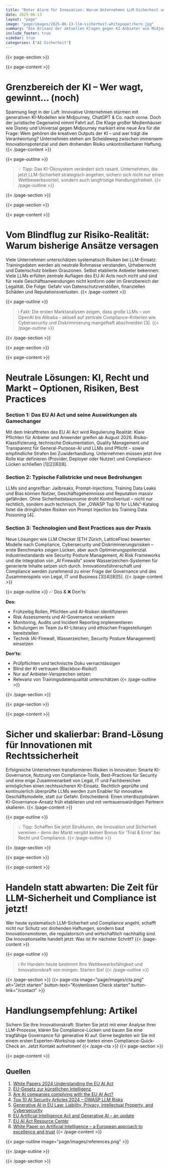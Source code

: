 ```yaml
---
title: "Roter Alarm für Innovation: Warum Unternehmen LLM-Sicherheit und Compliance jetzt neu denken müssen"
date: 2025-06-13
layout: "page"
image: "page/images/2025-06-13-llm-sicherheit-whitepaper/hero.jpg"
summary: "Die Brisanz der aktuellen Klagen gegen KI-Anbieter wie Midjourney zeigt: Innovationskraft wird ohne LLM-Sicherheit und Compliance schnell zum Risiko. Dieses Whitepaper beleuchtet, mit welchen Strategien Unternehmen Effizienz steigern, regulatorische Unsicherheiten meistern und Innovationen rechtskonform skalieren können – praxisnah, kritisch und lösungsorientiert."
include_footer: true
sidebar: true
categories: ["AI Sicherheit"]
---
```


{{< page-section >}}

{{< page-content >}}
# Grenzbereich der KI – Wer wagt, gewinnt... (noch)

Spannung liegt in der Luft: Innovative Unternehmen stürmen mit generativen KI-Modellen wie Midjourney, ChatGPT & Co. nach vorne. Doch der juristische Gegenwind nimmt Fahrt auf. Die Klage großer Medienhäuser wie Disney und Universal gegen Midjourney markiert eine neue Ära für die Frage: Wem gehören die kreativen Outputs der KI – und wer trägt die Verantwortung? Unternehmen stehen am Scheideweg zwischen immensem Innovationspotenzial und dem drohenden Risiko unkontrollierbarer Haftung.
{{< /page-content >}}

{{< page-outline >}}
> 💡 Tipp: Das KI-Ökosystem verändert sich rasant. Unternehmen, die jetzt LLM-Sicherheit strategisch angehen, sichern sich nicht nur einen Wettbewerbsvorteil, sondern auch langfristige Handlungsfreiheit.
{{< /page-outline >}}

{{< /page-section >}}

{{< page-section >}}

{{< page-content >}}
# Vom Blindflug zur Risiko-Realität: Warum bisherige Ansätze versagen

Viele Unternehmen unterschätzen systematisch Risiken bei LLM-Einsatz: Trainingsdaten werden als neutrale Rohmasse verstanden, Urheberrecht und Datenschutz bleiben Grauzonen. Selbst etablierte Anbieter bekennen: Viele LLMs erfüllen zentrale Auflagen des EU AI Acts noch nicht und sind für reale Geschäftsanwendungen nicht konform oder im Grenzbereich der Legalität. Die Folge: Gefahr von Datenschutzverstößen, finanziellen Schäden und Reputationsverlusten.
{{< /page-content >}}

{{< page-outline >}}
> ℹ️ Fakt: Die ersten Marktanalysen zeigen, dass große LLMs – von OpenAI bis Alibaba – aktuell auf zentrale Compliance-Kriterien wie Cybersecurity und Diskriminierung mangelhaft abschneiden [3].
{{< /page-outline >}}

{{< /page-section >}}

{{< page-section >}}

{{< page-content >}}
# Neutrale Lösungen: KI, Recht und Markt – Optionen, Risiken, Best Practices

### Section 1: Das EU AI Act und seine Auswirkungen als Gamechanger
Mit dem Inkrafttreten des EU AI Act wird Regulierung Realität: Klare Pflichten für Anbieter und Anwender greifen ab August 2026. Risiko-Klassifizierung, technische Dokumentation, Quality Management und Transparenz für General-Purpose-AI und LLMs sind Pflicht – sowie empfindliche Strafen bei Zuwiderhandlung. Unternehmen müssen jetzt ihre Rolle klar definieren (Provider, Deployer oder Nutzer) und Compliance-Lücken schließen [1][2][6][8].

### Section 2: Typische Fallstricke und neue Bedrohungen
LLMs sind angreifbar: Jailbreaks, Prompt-Injections, Training Data Leaks und Bias können Nutzer, Geschäftsgeheimnisse und Reputation massiv gefährden. Ohne Sicherheitstaxonomie droht Kontrollverlust – nicht nur rechtlich, sondern auch technisch. Der „OWASP Top 10 for LLMs“-Katalog listet die dringlichsten Risiken von Prompt Injection bis Training Data Poisoning [4].

### Section 3: Technologien und Best Practices aus der Praxis
Neue Lösungen wie LLM Checker (ETH Zürich, LatticeFlow) bewerten Modelle nach Compliance, Cybersecurity und Diskriminierungsrisiken – erste Benchmarks zeigen Lücken, aber auch Optimierungspotenzial. Industriestandards wie Security Posture Management, AI Risk Frameworks und die Integration von „AI Firewalls“ sowie Wasserzeichen-Systemen für generierte Inhalte setzen sich durch. Innovationsführerschaft und Compliance werden zunehmend zu einer Frage der Governance und des Zusammenspiels von Legal, IT und Business [3][4][8][5].
{{< /page-content >}}

{{< page-outline >}}
✅ Dos & ❌ Don'ts

**Dos:**
- Frühzeitig Rollen, Pflichten und AI-Risiken identifizieren
- Risk Assessments und AI-Governance verankern
- Monitoring, Audits und Incident Reporting implementieren
- Schulungen im Team zu KI-Literacy und ethischen Fragestellungen bereitstellen
- Technik (AI-Firewall, Wasserzeichen, Security Posture Management) einsetzen

**Don'ts:**
- Prüfpflichten und technische Doku vernachlässigen
- Blind der KI vertrauen (Blackbox-Risiko!)
- Nur auf Anbieter-Versprechen setzen
- Relevanz von Trainingsdatenqualität unterschätzen
{{< /page-outline >}}

{{< /page-section >}}

{{< page-section >}}

{{< page-content >}}
# Sicher und skalierbar: Brand-Lösung für Innovationen mit Rechtssicherheit

Erfolgreiche Unternehmen transformieren Risiken in Innovation: Smarte KI-Governance, Nutzung von Compliance-Tools, Best-Practices für Security und eine enge Zusammenarbeit von Legal, IT und Fachbereichen ermöglichen einen rechtssicheren KI-Einsatz. Rechtlich geprüfte und kontinuierlich überprüfte LLMs werden zum Enabler für innovative Geschäftsmodelle, statt zur Gefahr. Entscheidend: Einen interdisziplinären KI-Governance-Ansatz früh etablieren und mit vertrauenswürdigen Partnern skalieren.
{{< /page-content >}}

{{< page-outline >}}
> 💡 Tipp: Schaffen Sie jetzt Strukturen, die Innovation und Sicherheit vereinen – denn der Markt vergibt keinen Bonus für 'Trial & Error' bei Recht und Compliance.
{{< /page-outline >}}

{{< /page-section >}}

{{< page-section >}}

{{< page-content >}}
# Handeln statt abwarten: Die Zeit für LLM-Sicherheit und Compliance ist jetzt!

Wer heute systematisch LLM-Sicherheit und Compliance angeht, schafft nicht nur Schutz vor drohenden Haftungen, sondern baut Innovationsmotoren, die regulatorisch und wirtschaftlich nachhaltig sind. Die Innovationselite handelt jetzt: Was ist Ihr nächster Schritt?
{{< /page-content >}}

{{< page-outline >}}
> ℹ️ Ihr Handeln heute bestimmt Ihre Wettbewerbsfähigkeit und Innovationskraft von morgen. Starten Sie!
{{< /page-outline >}}

{{< /page-section >}}
{{< page-cta image="page/images/cta.png" alt="Jetzt starten" button-text="Kostenlosen Check starten" button-link="/contact" >}}
# Handlungsempfehlung: Artikel

Sichern Sie Ihre Innovationskraft: Starten Sie jetzt mit einer Analyse Ihrer LLM-Prozesse, klären Sie Compliance-Lücken und bauen Sie eine tragfähige Governance für generative KI auf. Gerne begleiten wir Sie mit einem ersten Experten-Workshop oder bieten einen Compliance-Quick-Check an. Jetzt Kontakt aufnehmen!
{{< /page-cta >}}
{{< page-section >}}

{{< page-content >}}
## Quellen

1. [White Papers 2024 Understanding the EU AI Act](https://www.isaca.org/resources/white-papers/2024/understanding-the-eu-ai-act)  
2. [EU-Gesetz zur künstlichen Intelligenz](https://artificialintelligenceact.eu/de/)  
3. [Are AI companies complying with the EU AI Act?](https://www.euronews.com/next/2024/10/16/are-ai-companies-complying-with-the-eu-ai-act-a-new-llm-checker-can-find-out)  
4. [Top 10 AI Security Articles 2024 – OWASP LLM Risks](https://www.wiz.io/de-de/blog/top-10-ai-security-articles)  
5. [Generative AI in EU Law: Liability, Privacy, Intellectual Property, and Cybersecurity](https://arxiv.org/abs/2401.07348)  
6. [EU Artificial Intelligence Act and Generative AI – an update](https://www.stibbe.com/publications-and-insights/eu-artificial-intelligence-act-and-generative-ai-an-update)  
7. [EU AI Act Resource Center](https://securiti.ai/eu-ai-act/)  
8. [White Paper on Artificial Intelligence – a European approach to excellence and trust](https://digital-strategy.ec.europa.eu/de/node/1158)
{{< /page-content >}}

{{< page-outline image="page/images/references.png" >}}

{{< /page-outline >}}

{{< /page-section >}}